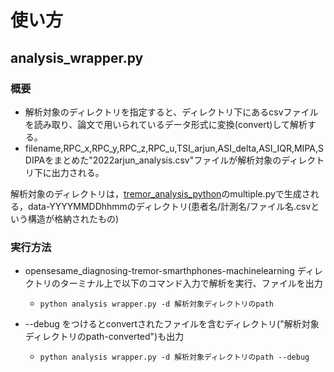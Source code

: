 # 使い方
    
## analysis_wrapper.py 
### 概要
- 解析対象のディレクトリを指定すると、ディレクトリ下にあるcsvファイルを読み取り、論文で用いられているデータ形式に変換(convert)して解析する。
- filename,RPC_x,RPC_y,RPC_z,RPC_u,TSI_arjun,ASI_delta,ASI_IQR,MIPA,SDIPAをまとめた"2022arjun_analysis.csv"ファイルが解析対象のディレクトリ下に出力される。  

解析対象のディレクトリは，[tremor_analysis_python](https://github.com/opensesame-dii/tremor_analysis_python)のmultiple.pyで生成される，data-YYYYMMDDhhmmのディレクトリ(患者名/計測名/ファイル名.csvという構造が格納されたもの)

### 実行方法
- opensesame_diagnosing-tremor-smarthphones-machinelearning ディレクトリのターミナル上で以下のコマンド入力で解析を実行、ファイルを出力   
    - `python analysis wrapper.py -d 解析対象ディレクトリのpath`  

- --debug をつけるとconvertされたファイルを含むディレクトリ("解析対象ディレクトリのpath-converted")も出力  
    - `python analysis wrapper.py -d 解析対象ディレクトリのpath --debug`
